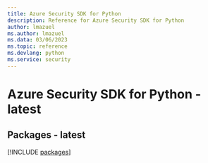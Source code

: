 ```yaml
---
title: Azure Security SDK for Python
description: Reference for Azure Security SDK for Python
author: lmazuel
ms.author: lmazuel
ms.data: 03/06/2023
ms.topic: reference
ms.devlang: python
ms.service: security
---
```

# Azure Security SDK for Python - latest
## Packages - latest
[!INCLUDE [packages](security-index.md)]